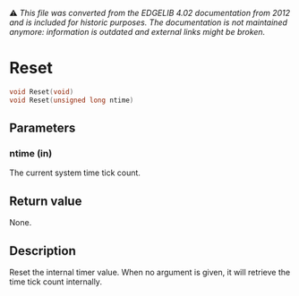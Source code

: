 :warning: _This file was converted from the EDGELIB 4.02 documentation from 2012 and is included for historic purposes. The documentation is not maintained anymore: information is outdated and external links might be broken._

# Reset


```c++
void Reset(void) 
void Reset(unsigned long ntime)
```

## Parameters
### ntime (in)
The current system time tick count.

## Return value
None.

## Description
Reset the internal timer value. When no argument is given, it will retrieve the time tick count internally.

